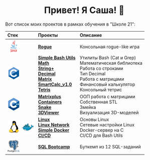 <div align=center>
  
# Привет! Я Саша! 👋

</div>

Вот список моих проектов в рамках обучения в "Школе 21":

| Стек | Проекты | Описание |
| :--- | :--- | :--- |
| <img src="https://github.com/devicons/devicon/blob/master/icons/java/java-original-wordmark.svg" title="Java" alt="Java" width="40" height="40"/>| **[Rogue](https://github.com/Shyrasya/Rogue)** | Консольная rogue-like игра |
| <img src="https://github.com/devicons/devicon/blob/master/icons/c/c-original.svg" title="C" alt="C" width="40" height="40"/> | **[Simple Bash Utils](https://github.com/Shyrasya/SimpleBashUtils)**<br> **[Math](https://github.com/Shyrasya/Math)**<br> **[String+](https://github.com/Shyrasya/Stringplus)**<br> **[Decimal](https://github.com/Shyrasya/Decimal)**<br> **[Matrix](https://github.com/Shyrasya/Matrix)**<br> **[SmartCalc_v1.0](https://github.com/Shyrasya/SmartCalc_v1.0)**<br> **[Tetris](https://github.com/Shyrasya/Tetris)** | Утилиты Bash (Cat и Grep)<br> Математическая библиотека<br> Работа со строками<br> Тип Decimal<br> Работа с матрицами<br> Финансовый калькулятор<br> Консольный тетрис |
| <img src="https://github.com/devicons/devicon/blob/master/icons/cplusplus/cplusplus-original.svg" title="C++" alt="C++" width="40" height="40"/> | **[Matrixplus](https://github.com/Shyrasya/Matrixplus)**<br> **[Containers](https://github.com/Shyrasya/Containers)**<br> **[Snake](https://github.com/Shyrasya/Snake)**<br> **[3DViewer](https://github.com/Shyrasya/3DViewer)** | ООП работа с матрицами<br> Собственная STL<br> Змейка<br> Визуализация 3D-моделей |
| <img src="https://github.com/devicons/devicon/blob/master/icons/linux/linux-original.svg" title="Linux" alt="Linux" width="40" height="40"/>&nbsp;<img src="https://github.com/devicons/devicon/blob/master/icons/docker/docker-original.svg" title="Docker" alt="Docker" width="40" height="40"/> | **[Linux](https://github.com/Shyrasya/Linux)**<br> **[Linux Network](https://github.com/Shyrasya/LinuxNetwork)**<br> **[Simple Docker](https://github.com/Shyrasya/SimpleDocker)**<br> **[CI/CD](https://github.com/Shyrasya/CICD)** | Основы Linux<br> Сетевые настройки Linux<br> Docker-сервер на C<br> CI/CD для Bash Utils |
| <img src="https://github.com/devicons/devicon/blob/master/icons/postgresql/postgresql-original-wordmark.svg" title="PostgreSQL" alt="PostgreSQL" width="40" height="40"/> | **[SQL Bootcamp](https://github.com/Shyrasya/SQL-Bootcamp)** | Буткемп из 12 SQL-заданий |

<!--
**Shyrasya/Shyrasya** is a ✨ _special_ ✨ repository because its `README.md` (this file) appears on your GitHub profile.

Here are some ideas to get you started:

- 🔭 I’m currently working on ...
- 🌱 I’m currently learning ...
- 👯 I’m looking to collaborate on ...
- 🤔 I’m looking for help with ...
- 💬 Ask me about ...
- 📫 How to reach me: ...
- 😄 Pronouns: ...
- ⚡ Fun fact: ...
-->
